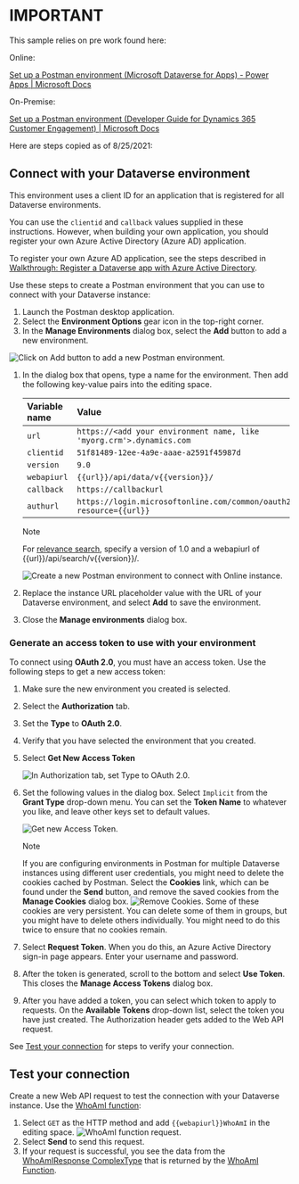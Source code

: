 # IMPORTANT

This sample relies on pre work found here:

Online:

[Set up a Postman environment (Microsoft Dataverse for Apps) - Power Apps | Microsoft Docs](https://docs.microsoft.com/en-us/powerapps/developer/data-platform/webapi/setup-postman-environment#connect-with-your-common-data-service-environment)

On-Premise:

[Set up a Postman environment (Developer Guide for Dynamics 365 Customer Engagement) | Microsoft Docs](https://docs.microsoft.com/en-us/dynamics365/customerengagement/on-premises/developer/webapi/setup-postman-environment?view=op-9-1)

Here are steps copied as of 8/25/2021:

## Connect with your Dataverse environment

This environment uses a client ID for an application that is registered for all Dataverse environments.

You can use the `clientid` and `callback` values supplied in these instructions. However, when building your own application, you should register your own Azure Active Directory (Azure AD) application.

To register your own Azure AD application, see the steps described in [Walkthrough: Register a Dataverse app with Azure Active Directory](https://docs.microsoft.com/en-us/powerapps/developer/data-platform/walkthrough-register-app-azure-active-directory).

Use these steps to create a Postman environment that you can use to connect with your Dataverse instance:

1. Launch the Postman desktop application.
2. Select the **Environment Options** gear icon in the top-right corner.
3. In the **Manage Environments** dialog box, select the **Add** button to add a new environment.

![Click on Add button to add a new Postman environment.](https://docs.microsoft.com/en-us/powerapps/developer/data-platform/webapi/media/postman-manage-env.png)

1. In the dialog box that opens, type a name for the environment. Then add the following key-value pairs into the editing space.

   | Variable name | Value                                                        |
   | :------------ | :----------------------------------------------------------- |
   | `url`         | `https://<add your environment name, like 'myorg.crm'>.dynamics.com` |
   | `clientid`    | `51f81489-12ee-4a9e-aaae-a2591f45987d`                       |
   | `version`     | `9.0`                                                        |
   | `webapiurl`   | `{{url}}/api/data/v{{version}}/`                             |
   | `callback`    | `https://callbackurl`                                        |
   | `authurl`     | `https://login.microsoftonline.com/common/oauth2/authorize?resource={{url}}` |

    Note

   For [relevance search](https://docs.microsoft.com/en-us/powerapps/developer/data-platform/webapi/relevance-search), specify a version of 1.0 and a webapiurl of {{url}}/api/search/v{{version}}/.

   ![Create a new Postman environment to connect with Online instance.](https://docs.microsoft.com/en-us/powerapps/developer/data-platform/webapi/media/postman-add-online-env.png)

2. Replace the instance URL placeholder value with the URL of your Dataverse environment, and select **Add** to save the environment.

3. Close the **Manage environments** dialog box.

### Generate an access token to use with your environment

To connect using **OAuth 2.0**, you must have an access token. Use the following steps to get a new access token:

1. Make sure the new environment you created is selected.

2. Select the **Authorization** tab.

3. Set the **Type** to **OAuth 2.0**.

4. Verify that you have selected the environment that you created.

5. Select **Get New Access Token**

   ![In Authorization tab, set Type to OAuth 2.0.](https://docs.microsoft.com/en-us/powerapps/developer/data-platform/webapi/media/postman-set-type.png)

6. Set the following values in the dialog box. Select `Implicit` from the **Grant Type** drop-down menu. You can set the **Token Name** to whatever you like, and leave other keys set to default values.

   ![Get new Access Token.](https://docs.microsoft.com/en-us/powerapps/developer/data-platform/webapi/media/postman-access-token.png)

    Note

   If you are configuring environments in Postman for multiple Dataverse instances using different user credentials, you might need to delete the cookies cached by Postman. Select the **Cookies** link, which can be found under the **Send** button, and remove the saved cookies from the **Manage Cookies** dialog box.
   ![Remove Cookies.](https://docs.microsoft.com/en-us/powerapps/developer/data-platform/webapi/media/postman-cookies.png)
   Some of these cookies are very persistent. You can delete some of them in groups, but you might have to delete others individually. You might need to do this twice to ensure that no cookies remain.

7. Select **Request Token**. When you do this, an Azure Active Directory sign-in page appears. Enter your username and password.

8. After the token is generated, scroll to the bottom and select **Use Token**. This closes the **Manage Access Tokens** dialog box.

9. After you have added a token, you can select which token to apply to requests. On the **Available Tokens** drop-down list, select the token you have just created. The Authorization header gets added to the Web API request.

See [Test your connection](https://docs.microsoft.com/en-us/powerapps/developer/data-platform/webapi/setup-postman-environment#test-your-connection) for steps to verify your connection.

## Test your connection

Create a new Web API request to test the connection with your Dataverse instance. Use the [WhoAmI function](https://docs.microsoft.com/en-us/dynamics365/customer-engagement/web-api/whoami):

1. Select `GET` as the HTTP method and add `{{webapiurl}}WhoAmI` in the editing space. ![WhoAmI function request.](https://docs.microsoft.com/en-us/powerapps/developer/data-platform/webapi/media/postman-whoami-request.png)
2. Select **Send** to send this request.
3. If your request is successful, you see the data from the [WhoAmIResponse ComplexType](https://docs.microsoft.com/en-us/dynamics365/customer-engagement/web-api/whoamiresponse) that is returned by the [WhoAmI Function](https://docs.microsoft.com/en-us/dynamics365/customer-engagement/web-api/whoami).